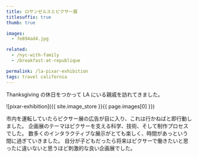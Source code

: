 ```yaml
---
title: ロサンゼルスとピクサー展
titlesuffix: true
thumb: true

images:
  - 7e894ad4.jpg

related:
  - /nyc-with-family
  - /breakfast-at-republique

permalink: /la-pixar-exhibition
tags: travel california
---
```


Thanksgiving の休日をつかって LA にいる親戚を訪れてきました。

![pixar-exhibition]({{ site.image_store }}{{ page.images[0] }})

市内を運転していたらピクサー展の広告が目に入り、これは行かねばと即行動しました。
企画展のテーマはピクサーを支える科学、技術、そして制作プロセスでした。
数多くのインタラクティブな展示がとても楽しく、時間があっという間に過ぎていきました。
自分が子どもだったら将来はピクサーで働きたいと思ったに違いないと思うほど刺激的な良い企画展でした。
